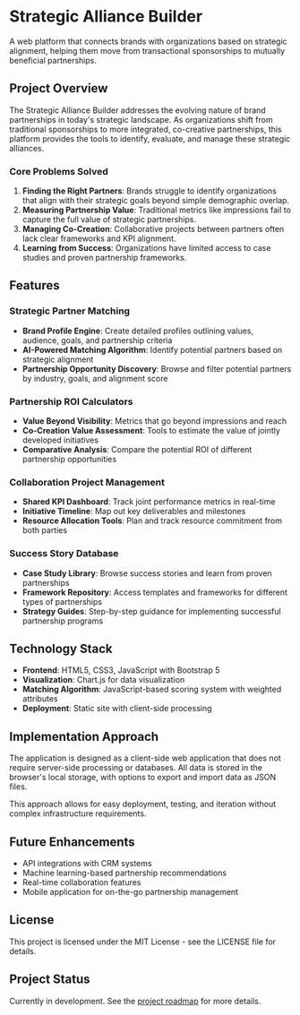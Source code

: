 # Strategic Alliance Builder

A web platform that connects brands with organizations based on strategic alignment, helping them move from transactional sponsorships to mutually beneficial partnerships.

## Project Overview

The Strategic Alliance Builder addresses the evolving nature of brand partnerships in today's strategic landscape. As organizations shift from traditional sponsorships to more integrated, co-creative partnerships, this platform provides the tools to identify, evaluate, and manage these strategic alliances.

### Core Problems Solved

1. **Finding the Right Partners**: Brands struggle to identify organizations that align with their strategic goals beyond simple demographic overlap.
2. **Measuring Partnership Value**: Traditional metrics like impressions fail to capture the full value of strategic partnerships.
3. **Managing Co-Creation**: Collaborative projects between partners often lack clear frameworks and KPI alignment.
4. **Learning from Success**: Organizations have limited access to case studies and proven partnership frameworks.

## Features

### Strategic Partner Matching

- **Brand Profile Engine**: Create detailed profiles outlining values, audience, goals, and partnership criteria
- **AI-Powered Matching Algorithm**: Identify potential partners based on strategic alignment
- **Partnership Opportunity Discovery**: Browse and filter potential partners by industry, goals, and alignment score

### Partnership ROI Calculators

- **Value Beyond Visibility**: Metrics that go beyond impressions and reach
- **Co-Creation Value Assessment**: Tools to estimate the value of jointly developed initiatives
- **Comparative Analysis**: Compare the potential ROI of different partnership opportunities

### Collaboration Project Management

- **Shared KPI Dashboard**: Track joint performance metrics in real-time
- **Initiative Timeline**: Map out key deliverables and milestones
- **Resource Allocation Tools**: Plan and track resource commitment from both parties

### Success Story Database

- **Case Study Library**: Browse success stories and learn from proven partnerships
- **Framework Repository**: Access templates and frameworks for different types of partnerships
- **Strategy Guides**: Step-by-step guidance for implementing successful partnership programs

## Technology Stack

- **Frontend**: HTML5, CSS3, JavaScript with Bootstrap 5
- **Visualization**: Chart.js for data visualization
- **Matching Algorithm**: JavaScript-based scoring system with weighted attributes
- **Deployment**: Static site with client-side processing

## Implementation Approach

The application is designed as a client-side web application that does not require server-side processing or databases. All data is stored in the browser's local storage, with options to export and import data as JSON files.

This approach allows for easy deployment, testing, and iteration without complex infrastructure requirements.

## Future Enhancements

- API integrations with CRM systems
- Machine learning-based partnership recommendations
- Real-time collaboration features
- Mobile application for on-the-go partnership management

## License

This project is licensed under the MIT License - see the LICENSE file for details.

## Project Status

Currently in development. See the [project roadmap](./docs/roadmap.md) for more details.